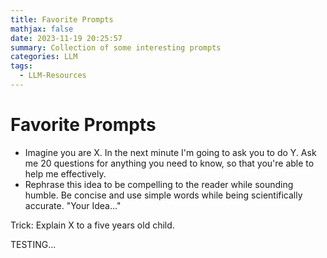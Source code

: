 ```yaml
---
title: Favorite Prompts
mathjax: false
date: 2023-11-19 20:25:57
summary: Collection of some interesting prompts
categories: LLM
tags:
  - LLM-Resources
---
```


# Favorite Prompts

- Imagine you are X. In the next minute I'm going to ask you to do Y. Ask me 20 questions for anything you need to know, so that you're able to help me effectively.
- Rephrase this idea to be compelling to the reader while sounding humble. Be concise and use simple words while being scientifically accurate. "Your Idea..."

Trick: Explain X to a five years old child.

TESTING...